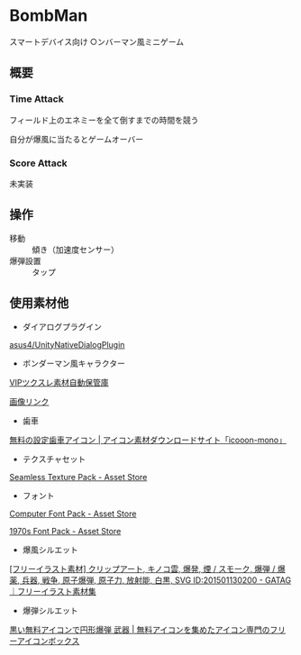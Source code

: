 BombMan
====================

スマートデバイス向け ○ンバーマン風ミニゲーム

## 概要

### Time Attack

フィールド上のエネミーを全て倒すまでの時間を競う

自分が爆風に当たるとゲームオーバー

### Score Attack

未実装

## 操作

<dl>
  <dt>移動</dt>
  <dd>傾き（加速度センサー）</dd>
  <dt>爆弾設置</dt>
  <dd>タップ</dd>
</dl>

## 使用素材他


- ダイアログプラグイン

<a href="https://github.com/asus4/UnityNativeDialogPlugin" target="_blank"> asus4/UnityNativeDialogPlugin</a>

- ボンダーマン風キャラクター

<a href="http://www.viprpg.org/material/" target="_blank"> VIPツクスレ素材自動保管庫</a>

<a href="http://www.viprpg.org/material/download.cgi/9526/9526.png" target="_blank"> 画像リンク</a>

- 歯車

<a href="http://icooon-mono.com/無料の設定歯車アイコン" target="_blank"> 無料の設定歯車アイコン | アイコン素材ダウンロードサイト「icooon-mono」</a>

- テクスチャセット

<a href="https://www.assetstore.unity3d.com/jp/#!/content/21934" target="_blank"> Seamless Texture Pack - Asset Store</a>

- フォント

<a href="https://www.assetstore.unity3d.com/jp/#!/content/4252" target="_blank"> Computer Font Pack - Asset Store</a>

<a href="https://www.assetstore.unity3d.com/jp/#!/content/4255" target="_blank"> 1970s Font Pack - Asset Store</a>

- 爆風シルエット

<a href="http://free-illustrations.gatag.net/2015/01/13/020000.html" target="_blank"> [フリーイラスト素材] クリップアート, キノコ雲, 爆発, 煙 / スモーク, 爆弾 / 爆薬, 兵器, 戦争, 原子爆弾, 原子力, 放射能, 白黒, SVG ID:201501130200 - GATAG｜フリーイラスト素材集</a>

- 爆弾シルエット

<a href="http://freeiconbox.com/archive/icon4781212812851.html" target="_blank"> 黒い無料アイコンで円形爆弾 武器 | 無料アイコンを集めたアイコン専門のフリーアイコンボックス</a>
